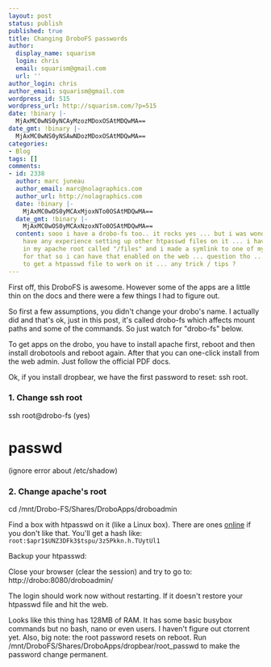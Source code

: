 ```yaml
---
layout: post
status: publish
published: true
title: Changing DroboFS passwords
author:
  display_name: squarism
  login: chris
  email: squarism@gmail.com
  url: ''
author_login: chris
author_email: squarism@gmail.com
wordpress_id: 515
wordpress_url: http://squarism.com/?p=515
date: !binary |-
  MjAxMC0wNS0yNCAyMzozMDoxOSAtMDQwMA==
date_gmt: !binary |-
  MjAxMC0wNS0yNSAwNDozMDoxOSAtMDQwMA==
categories:
- Blog
tags: []
comments:
- id: 2338
  author: marc juneau
  author_email: marc@nolagraphics.com
  author_url: http://nolagraphics.com
  date: !binary |-
    MjAxMC0wOS0yMCAxMjoxNTo0OSAtMDQwMA==
  date_gmt: !binary |-
    MjAxMC0wOS0yMCAxNzoxNTo0OSAtMDQwMA==
  content: sooo i have a drobo-fs too.. it rocks yes ... but i was wondering if you
    have any experience setting up other htpasswd files on it ... i have another folder
    in my apache root called "/files" and i made a symlink to one of my shares
    for that so i can have that enabled on the web ... question tho ... i cant seem
    to get a htpasswd file to work on it ... any trick / tips ?
---
```

First off, this DroboFS is awesome.  However some of the apps are a little thin on the docs and there were a few things I had to figure out.

So first a few assumptions, you didn't change your drobo's name.  I actually did and that's ok, just in this post, it's called drobo-fs which affects mount paths and some of the commands.  So just watch for "drobo-fs" below.

To get apps on the drobo, you have to install apache first, reboot and then install drobotools and reboot again.  After that you can one-click install from the web admin.  Just follow the official PDF docs.

Ok, if you install dropbear, we have the first password to reset: ssh root.

### 1. Change ssh root

ssh root@drobo-fs
(yes)
# passwd
(ignore error about /etc/shadow)

### 2. Change apache's root

cd /mnt/Drobo-FS/Shares/DroboApps/droboadmin

Find a box with htpasswd on it (like a Linux box).  There are ones [online](http://www.htaccesstools.com/htpasswd-generator/) if you don't like that.  You'll get a hash like:
`root:$apr1$UNZ3DFk3$tspu/3z5Pkkn.h.TUytUl1`

Backup your htpasswd:

Close your browser (clear the session) and try to go to:
http://drobo:8080/droboadmin/

The login should work now without restarting.  If it doesn't restore your htpasswd file and hit the web.

Looks like this thing has 128MB of RAM.  It has some basic busybox commands but no bash, nano or even users.  I haven't figure out ctorrent yet.  Also, big note: the root password resets on reboot.  Run /mnt/DroboFS/Shares/DroboApps/dropbear/root_passwd to make the password change permanent.